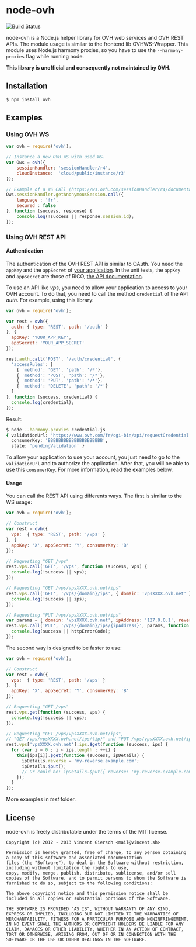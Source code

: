 node-ovh
========

[![Build Status](https://secure.travis-ci.org/gierschv/node-ovh.png)](http://travis-ci.org/gierschv/node-ovh)

node-ovh is a Node.js helper library for OVH web services and OVH REST APIs.
The module usage is similar to the frontend lib OVHWS-Wrapper.
This module uses Node.js harmony proxies, so you have to use the `--harmony-proxies` flag while running node.

**This library is unofficial and consequently not maintained by OVH.**

Installation
------------

```bash
$ npm install ovh
```

Examples
--------

### Using OVH WS

```javascript
var ovh = require('ovh');

// Instance a new OVH WS with used WS.
var Ows = ovh({
    sessionHandler: 'sessionHandler/r4',
    cloudInstance:  'cloud/public/instance/r3'
});

// Example of a WS Call (https://ws.ovh.com/sessionHandler/r4/documentation.html)
Ows.sessionHandler.getAnonymousSession.call({
    language : 'fr',
    secured : false
}, function (success, response) {
    console.log(!success || response.session.id);
});
```

### Using OVH REST API

#### Authentication
The authentication of the OVH REST API is similar to OAuth. You need the `appKey`
and the `appSecret` of [your application](https://www.ovh.com/fr/cgi-bin/api/createApplication.cgi).
In the unit tests, the `appKey` and `appSecret` are those of RICO, [the API documentation](https://api.ovh.com).

To use an API like *vps*, you need to allow your application to access to your OVH account.
To do that, you need to call the method `credential` of the API *auth*. For example, using this library:

```javascript
var ovh = require('ovh');

var rest = ovh({
  auth: { type: 'REST', path: '/auth' }
}, {
  appKey: 'YOUR_APP_KEY',
  appSecret: 'YOUR_APP_SECRET'
});

rest.auth.call('POST', '/auth/credential', {
  'accessRules': [
    { 'method': 'GET', 'path': '/*'},
    { 'method': 'POST', 'path': '/*'},
    { 'method': 'PUT', 'path': '/*'},
    { 'method': 'DELETE', 'path': '/*'}
  ]
}, function (success, credential) {
  console.log(credential);
});
```

Result:

```bash
$ node --harmony-proxies credential.js
{ validationUrl: 'https://www.ovh.com/fr/cgi-bin/api/requestCredential.cgi?credentialToken=AAAAAAAAAAAAAAAAAAAAAAAAAA',
  consumerKey: 'BBBBBBBBBBBBBBBBBBBBB',
  state: 'pendingValidation' }
```

To allow your application to use your account, you just need to go to the `validationUrl` and to authorize the application.
After that, you will be able to use this `consumerKey`. For more information, read the examples below.

#### Usage
You can call the REST API using differents ways. The first is similar to the WS usage:

```javascript
var ovh = require('ovh');

// Construct
var rest = ovh({
  vps:  { type: 'REST', path: '/vps' }
}, {
  appKey: 'X', appSecret: 'Y', consumerKey: 'B'
});

// Requesting "GET /vps"
rest.vps.call('GET', '/vps', function (success, vps) {
  console.log(!success || vps);
});

// Requesting "GET /vps/vpsXXXX.ovh.net/ips"
rest.vps.call('GET', '/vps/{domain}/ips', { domain: 'vpsXXXX.ovh.net' }, function (success, ips) {
  console.log(!success || ips);
});

// Requesting "PUT /vps/vpsXXXX.ovh.net/ips"
var params = { domain: 'vpsXXXX.ovh.net', ipAddress: '127.0.0.1', reverse: 'vpsXXXX.ovh.net' };
rest.vps.call('PUT', '/vps/{domain}/ips/{ipAddress}', params, function (success, httpErrorCode) {
  console.log(success || httpErrorCode);
});
```

The second way is designed to be faster to use:

```javascript
var ovh = require('ovh');

// Construct
var rest = ovh({
  vps:  { type: 'REST', path: '/vps' }
}, {
  appKey: 'X', appSecret: 'Y', consumerKey: 'B'
});

// Requesting "GET /vps"
rest.vps.get(function (success, vps) {
  console.log(!success || vps);
});

// Requesting "GET /vps/vpsXXXX.ovh.net/ips",
// "GET /vps/vpsXXXX.ovh.net/ips/{ip}" and "PUT /vps/vpsXXXX.ovh.net/ips/{ip}" for each IP
rest.vps['vpsXXXX.ovh.net'].ips.$get(function (success, ips) {
  for (var i = 0 ; i < ips.length ; ++i) {
    this[ips[i]].$get(function (success, ipDetails) {
      ipDetails.reverse = 'my-reverse.example.com';
      ipDetails.$put();
      // Or could be: ipDetails.$put({ reverse: 'my-reverse.example.com' });
    });
  }
});

```

More examples in *test* folder.

License
-------

node-ovh is freely distributable under the terms of the MIT license.

```
Copyright (c) 2012 - 2013 Vincent Giersch <mail@vincent.sh>

Permission is hereby granted, free of charge, to any person obtaining a copy of this software and associated documentation
files (the "Software"), to deal in the Software without restriction, including without limitation the rights to use,
copy, modify, merge, publish, distribute, sublicense, and/or sell copies of the Software, and to permit persons to whom the Software is furnished to do so, subject to the following conditions:

The above copyright notice and this permission notice shall be included in all copies or substantial portions of the Software.

THE SOFTWARE IS PROVIDED "AS IS", WITHOUT WARRANTY OF ANY KIND, EXPRESS OR IMPLIED, INCLUDING BUT NOT LIMITED TO THE WARRANTIES OF MERCHANTABILITY, FITNESS FOR A PARTICULAR PURPOSE AND NONINFRINGEMENT. IN NO EVENT SHALL THE AUTHORS OR COPYRIGHT HOLDERS BE LIABLE FOR ANY CLAIM, DAMAGES OR OTHER LIABILITY, WHETHER IN AN ACTION OF CONTRACT, TORT OR OTHERWISE, ARISING FROM, OUT OF OR IN CONNECTION WITH THE SOFTWARE OR THE USE OR OTHER DEALINGS IN THE SOFTWARE.
```
